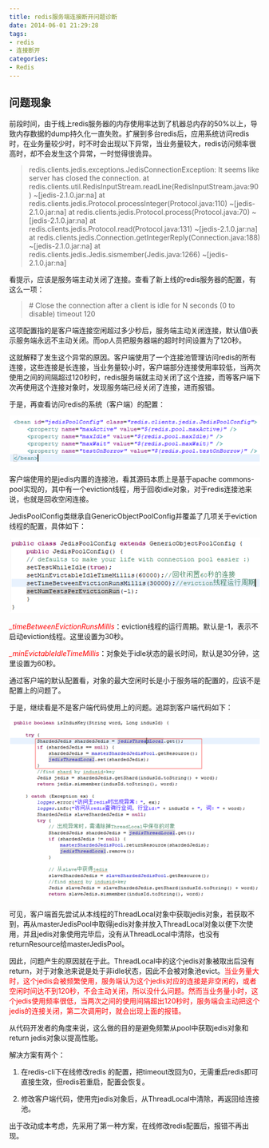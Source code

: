 ```yaml
---
title: redis服务端连接断开问题诊断
date: 2014-06-01 21:29:28
tags:
- redis
- 连接断开
categories: 
- Redis
---
```


问题现象
--

前段时间，由于线上redis服务器的内存使用率达到了机器总内存的50%以上，导致内存数据的dump持久化一直失败。扩展到多台redis后，应用系统访问redis时，在业务量较少时，时不时会出现以下异常，当业务量较大，redis访问频率很高时，却不会发生这个异常，一时觉得很诡异。

> redis.clients.jedis.exceptions.JedisConnectionException: It seems like server has closed the connection.
> at redis.clients.util.RedisInputStream.readLine(RedisInputStream.java:90) ~[jedis-2.1.0.jar:na]
> at redis.clients.jedis.Protocol.processInteger(Protocol.java:110) ~[jedis-2.1.0.jar:na]
> at redis.clients.jedis.Protocol.process(Protocol.java:70) ~[jedis-2.1.0.jar:na]
> at redis.clients.jedis.Protocol.read(Protocol.java:131) ~[jedis-2.1.0.jar:na]
> at redis.clients.jedis.Connection.getIntegerReply(Connection.java:188) ~[jedis-2.1.0.jar:na]
> at redis.clients.jedis.Jedis.sismember(Jedis.java:1266) ~[jedis-2.1.0.jar:na]

看提示，应该是服务端主动关闭了连接。查看了新上线的redis服务器的配置，有这么一项：

> \# Close the connection after a client is idle for N seconds (0 to disable)
> timeout 120

这项配置指的是客户端连接空闲超过多少秒后，服务端主动关闭连接，默认值0表示服务端永远不主动关闭。而op人员把服务器端的超时时间设置为了120秒。

这就解释了发生这个异常的原因。客户端使用了一个连接池管理访问redis的所有连接，这些连接是长连接，当业务量较小时，客户端部分连接使用率较低，当两次使用之间的间隔超过120秒时，redis服务端就主动关闭了这个连接，而等客户端下次再使用这个连接对象时，发现服务端已经关闭了连接，进而报错。

于是，再查看访问redis的系统（客户端）的配置：

![](https://raw.githubusercontent.com/maohong/picture/master/20140601-redis%E8%BF%9E%E6%8E%A5%E9%97%AE%E9%A2%98%E6%8E%92%E6%9F%A5/1.png)

客户端使用的是jedis内置的连接池，看其源码本质上是基于apache commons-pool实现的，其中有一个eviction线程，用于回收idle对象，对于redis连接池来说，也就是回收空闲连接。

JedisPoolConfig类继承自GenericObjectPoolConfig并覆盖了几项关于eviction线程的配置，具体如下：

![](https://raw.githubusercontent.com/maohong/picture/master/20140601-redis%E8%BF%9E%E6%8E%A5%E9%97%AE%E9%A2%98%E6%8E%92%E6%9F%A5/2.png)

*<font color=red>_timeBetweenEvictionRunsMillis</font>*：eviction线程的运行周期。默认是-1，表示不启动eviction线程。这里设置为30秒。

*<font color=red>_minEvictableIdleTimeMillis</font>*：对象处于idle状态的最长时间，默认是30分钟，这里设置为60秒。

通过客户端的默认配置看，对象的最大空闲时长是小于服务端的配置的，应该不是配置上的问题了。

于是，继续看是不是客户端代码使用上的问题。追踪到客户端代码如下：

![](https://raw.githubusercontent.com/maohong/picture/master/20140601-redis%E8%BF%9E%E6%8E%A5%E9%97%AE%E9%A2%98%E6%8E%92%E6%9F%A5/3.png)

可见，客户端首先尝试从本线程的ThreadLocal对象中获取jedis对象，若获取不到，再从masterJedisPool中取得jedis对象并放入ThreadLocal对象以便下次使用，并且jedis对象使用完毕后，没有从ThreadLocal中清除，也没有returnResource给masterJedisPool。

因此，问题产生的原因就在于此。ThreadLocal中的这个jedis对象被取出后没有return，对于对象池来说是处于非idle状态，因此不会被对象池evict。<font color=red>当业务量大时，这个jedis会被频繁使用，服务端认为这个jedis对应的连接是非空闲的，或者空闲时间达不到120秒，不会主动关闭，所以没什么问题。然而当业务量小时，这个jedis使用频率很低，当两次之间的使用间隔超出120秒时，服务端会主动把这个jedis的连接关闭，第二次调用时，就会出现上面的报错。</font>

从代码开发者的角度来说，这么做的目的是避免频繁从pool中获取jedis对象和return jedis对象以提高性能。

解决方案有两个：

1. 在redis-cli下在线修改redis 的配置，把timeout改回为0，无需重启redis即可直接生效，但redis若重启，配置会恢复。

2. 修改客户端代码，使用完jedis对象后，从ThreadLocal中清除，再返回给连接池。

出于改动成本考虑，先采用了第一种方案，在线修改redis配置后，报错不再出现。